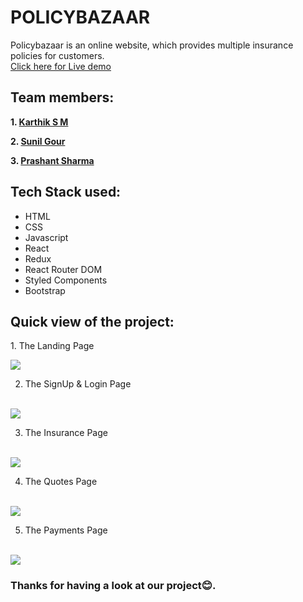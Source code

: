 # POLICYBAZAAR
Policybazaar is an online website, which provides multiple insurance policies for customers.<br/>
<a href="https://prashant-sharma-tws.github.io/policybazaar/" target="_blank">Click here for Live demo</a>

## Team members:
<p><b>1. <a href="https://github.com/karthik257">Karthik S M</a></b></p>
<p><b>2. <a href="https://github.com/sunil7575">Sunil Gour</a></b></p>
<p><b>3. <a href="https://github.com/Prashant-Sharma-TWS">Prashant Sharma</a></b></p>

## Tech Stack used:
<ul>
  <li>HTML</li>
  <li>CSS</li>
  <li>Javascript</li>
  <li>React</li>
  <li>Redux</li>
  <li>React Router DOM</li>
  <li>Styled Components</li>
  <li>Bootstrap</li>
</ul>

<h2>Quick view of the project:</h2>
1. The Landing Page
<p></p>
<img src="https://user-images.githubusercontent.com/63180404/156917773-c0d231d8-edfd-4c8c-a263-6d80549537ee.png" />
<!-- <img src="https://user-images.githubusercontent.com/63180404/130653862-8fc0433e-d3d5-47ee-bf26-855550b6534a.png" /> -->

2. The SignUp & Login Page
<br>
<img src="https://user-images.githubusercontent.com/63180404/156917777-ee3b48b3-c102-4849-b2c1-b36e79d94ed8.png" />

3. The Insurance Page
<br>
<img src="https://user-images.githubusercontent.com/63180404/156917778-00c22fcc-ca0f-4a8f-91e8-ac32a2883d15.png" />

4. The Quotes Page
<br>
<img src="https://user-images.githubusercontent.com/63180404/156917780-14cdb66c-9cd3-49ee-8d6b-0f77a0ec4029.png" />

5. The Payments Page
<br>
<img src="https://user-images.githubusercontent.com/63180404/156917781-d61959ca-88e4-40d8-a77b-27eecaca413c.png" />

### Thanks for having a look at our project😊.
